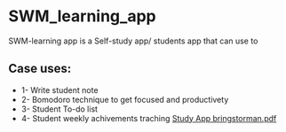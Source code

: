 # SWM_learning_app
SWM-learning app is a Self-study app/ students app that can use to 
## Case uses:
* 1- Write student note 
* 2- Bomodoro technique to get focused and productivety
* 3- Student To-do list
* 4- Student weekly achivements traching
[Study App bringstorman.pdf](https://github.com/WAHID-QANDIL/SWM_learning_app/files/15133066/Study.App.bringstorman.pdf)
